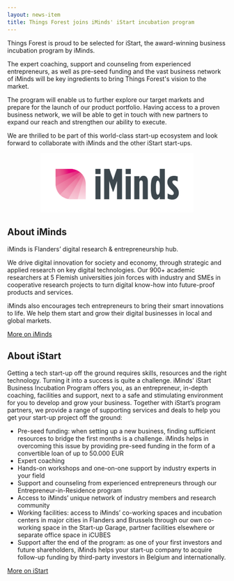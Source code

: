 ```yaml
---
layout: news-item
title: Things Forest joins iMinds' iStart incubation program
---
```


Things Forest is proud to be selected for iStart, the award-winning business incubation program by iMinds.

<!--more-->

The expert coaching, support and counseling from experienced entrepreneurs, as
well as pre-seed funding and the vast business network of iMinds will be key
ingredients to bring Things Forest's vision to the market.

The program will enable us to further explore our target markets and prepare
for the launch of our product portfolio. Having access to a proven business
network, we will be able to get in touch with new partners to expand our reach
and strengthen our ability to execute.

We are thrilled to be part of this world-class start-up ecosystem and look
forward to collaborate with iMinds and the other iStart start-ups.

<p align="center"><img src="/news/img/iminds.png" width="350"></p>

## About iMinds

iMinds is Flanders’ digital research & entrepreneurship hub.

We drive digital innovation for society and economy, through strategic and
applied research on key digital technologies. Our 900+ academic researchers at
5 Flemish universities join forces with industry and SMEs in cooperative
research projects to turn digital know-how into future-proof products and
services.

iMinds also encourages tech entrepreneurs to bring their smart innovations to
life. We help them start and grow their digital businesses in local and global
markets.

[More on iMinds](https://www.iminds.be/en/about-us)

## About iStart

Getting a tech start-up off the ground requires skills, resources and the right
technology. Turning it into a success is quite a challenge. iMinds' iStart
Business Incubation Program offers you, as an entrepreneur, in-depth coaching,
facilities and support, next to a safe and stimulating environment for you to
develop and grow your business. Together with iStart’s program partners, we
provide a range of supporting services and deals to help you get your start-up
project off the ground:

* Pre-seed funding: when setting up a new business, finding sufficient resources to bridge the first months is a challenge. iMinds helps in overcoming this issue by providing pre-seed funding in the form of a convertible loan of up to 50.000 EUR
* Expert coaching
* Hands-on workshops and one-on-one support by industry experts in your field
* Support and counseling from experienced entrepreneurs through our Entrepreneur-in-Residence program
* Access to iMinds’ unique network of industry members and research community
* Working facilities: access to iMinds’ co-working spaces and incubation centers in major cities in Flanders and Brussels through our own co-working space in the Start-up Garage, partner facilities elsewhere or separate office space in iCUBES
* Support after the end of the program: as one of your first investors and future shareholders, iMinds helps your start-up company to acquire follow-up funding by third-party investors in Belgium and internationally.

[More on iStart](https://www.iminds.be/en/business/incubate/istart)
